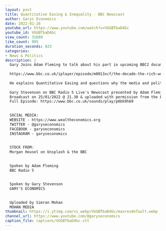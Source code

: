 ```yaml
---
layout: post
title: Quantitative Easing & Inequality - BBC Newscast
author: Garys Economics
date: 2022-01-26
youtube_url: https://www.youtube.com/watch?v=VGGBTbaD4Gc
youtube_id: VGGBTbaD4Gc
view_count: 31689
like_count: 995
duration_seconds: 825
categories:
- News & Politics
description: |
  Gary Joins Adam Fleming to talk about his part in upcoming BBC2 documentary "The Decade the Rich Won" 
  
  https://www.bbc.co.uk/iplayer/episode/m0013xcf/the-decade-the-rich-won-series-1-episode-1 
  
  He explains Quantitative Easing and questions why the media and politicians have not considered a wealth tax.
  
  Gary Stevenson on BBC Radio 5 Live's Newscast presented by Adam Fleming
  Broadcast on 25/01/2022 @ 21.30 & uploaded with permission from the BBC
  Full Episode: https://www.bbc.co.uk/sounds/play/p0bk9h69
  
  
  SOCIAL MEDIA:
  WEBSITE - https://www.wealtheconomics.org
  TWITTER - @garyseconomics
  FACEBOOK - garyseconomics
  INSTAGRAM - garyseconomics
  
  
  STOCK FROM:
  Morgan Housel on Unsplash & the BBC
  
  
  Spoken by Adam Fleming
  BBC Radio 5
  
  
  Spoken by Gary Stevenson
  GARY'S ECONOMICS
  
  
  Uploaded by Simran Mohan 
  MOHAN MEDIA
thumbnail: https://i.ytimg.com/vi_webp/VGGBTbaD4Gc/maxresdefault.webp
channel_url: https://www.youtube.com/@garyseconomics
caption_file: captions/VGGBTbaD4Gc.vtt
---
```

